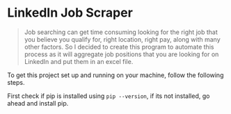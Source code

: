 # LinkedIn Job Scraper
> Job searching can get time consuming looking for the right job that you believe you qualify for, right location, right pay, along with many other factors.  So I decided to create this program to automate this process as it will aggregate job positions that you are looking for on LinkedIn and put them in an excel file.

To get this project set up and running on your machine, follow the following steps.

First check if pip is installed using  ```pip --version```, if its not installed, go ahead and install pip.

